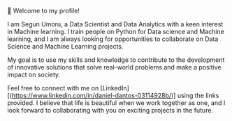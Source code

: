👋 Welcome to my profile!

I am Segun Umoru, a Data Scientist and Data Analytics with a keen interest in Machine learning. I train people on Python for Data science and Machine learning, and I am always looking for opportunities to collaborate on Data Science and Machine Learning projects.

My goal is to use my skills and knowledge to contribute to the development of innovative solutions that solve real-world problems and make a positive impact on society.

Feel free to connect with me on [LinkedIn][(https://www.linkedin.com/in/daniel-dantos-03114928b/)] using the links provided. I believe that life is beautiful when we work together as one, and I look forward to collaborating with you on exciting projects in the future.
